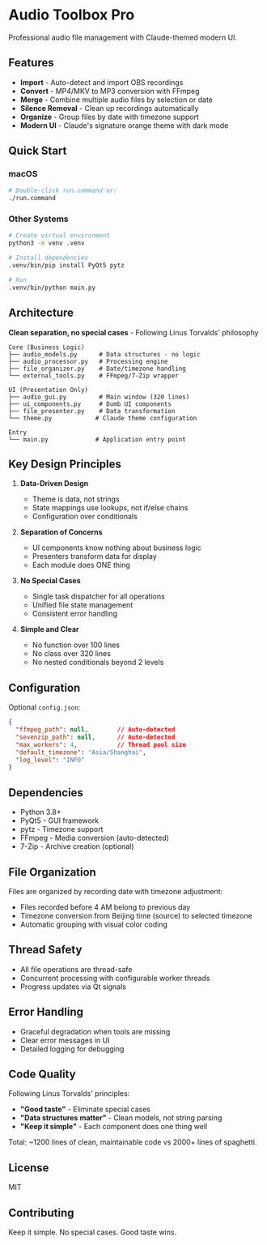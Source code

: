 # Audio Toolbox Pro

Professional audio file management with Claude-themed modern UI.

## Features

- **Import** - Auto-detect and import OBS recordings
- **Convert** - MP4/MKV to MP3 conversion with FFmpeg
- **Merge** - Combine multiple audio files by selection or date
- **Silence Removal** - Clean up recordings automatically
- **Organize** - Group files by date with timezone support
- **Modern UI** - Claude's signature orange theme with dark mode

## Quick Start

### macOS
```bash
# Double-click run.command or:
./run.command
```

### Other Systems
```bash
# Create virtual environment
python3 -m venv .venv

# Install dependencies
.venv/bin/pip install PyQt5 pytz

# Run
.venv/bin/python main.py
```

## Architecture

**Clean separation, no special cases** - Following Linus Torvalds' philosophy

```
Core (Business Logic)
├── audio_models.py      # Data structures - no logic
├── audio_processor.py   # Processing engine
├── file_organizer.py    # Date/timezone handling
└── external_tools.py    # FFmpeg/7-Zip wrapper

UI (Presentation Only)  
├── audio_gui.py         # Main window (320 lines)
├── ui_components.py     # Dumb UI components
├── file_presenter.py    # Data transformation
└── theme.py            # Claude theme configuration

Entry
└── main.py             # Application entry point
```

## Key Design Principles

1. **Data-Driven Design**
   - Theme is data, not strings
   - State mappings use lookups, not if/else chains
   - Configuration over conditionals

2. **Separation of Concerns**
   - UI components know nothing about business logic
   - Presenters transform data for display
   - Each module does ONE thing

3. **No Special Cases**
   - Single task dispatcher for all operations
   - Unified file state management
   - Consistent error handling

4. **Simple and Clear**
   - No function over 100 lines
   - No class over 320 lines
   - No nested conditionals beyond 2 levels

## Configuration

Optional `config.json`:
```json
{
  "ffmpeg_path": null,        // Auto-detected
  "sevenzip_path": null,      // Auto-detected
  "max_workers": 4,           // Thread pool size
  "default_timezone": "Asia/Shanghai",
  "log_level": "INFO"
}
```

## Dependencies

- Python 3.8+
- PyQt5 - GUI framework
- pytz - Timezone support
- FFmpeg - Media conversion (auto-detected)
- 7-Zip - Archive creation (optional)

## File Organization

Files are organized by recording date with timezone adjustment:
- Files recorded before 4 AM belong to previous day
- Timezone conversion from Beijing time (source) to selected timezone
- Automatic grouping with visual color coding

## Thread Safety

- All file operations are thread-safe
- Concurrent processing with configurable worker threads
- Progress updates via Qt signals

## Error Handling

- Graceful degradation when tools are missing
- Clear error messages in UI
- Detailed logging for debugging

## Code Quality

Following Linus Torvalds' principles:
- **"Good taste"** - Eliminate special cases
- **"Data structures matter"** - Clean models, not string parsing
- **"Keep it simple"** - Each component does one thing well

Total: ~1200 lines of clean, maintainable code vs 2000+ lines of spaghetti.

## License

MIT

## Contributing

Keep it simple. No special cases. Good taste wins.